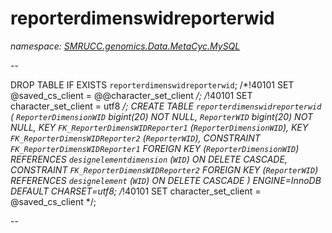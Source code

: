 ﻿# reporterdimenswidreporterwid
_namespace: [SMRUCC.genomics.Data.MetaCyc.MySQL](./index.md)_

--
 
 DROP TABLE IF EXISTS `reporterdimenswidreporterwid`;
 /*!40101 SET @saved_cs_client = @@character_set_client */;
 /*!40101 SET character_set_client = utf8 */;
 CREATE TABLE `reporterdimenswidreporterwid` (
 `ReporterDimensionWID` bigint(20) NOT NULL,
 `ReporterWID` bigint(20) NOT NULL,
 KEY `FK_ReporterDimensWIDReporter1` (`ReporterDimensionWID`),
 KEY `FK_ReporterDimensWIDReporter2` (`ReporterWID`),
 CONSTRAINT `FK_ReporterDimensWIDReporter1` FOREIGN KEY (`ReporterDimensionWID`) REFERENCES `designelementdimension` (`WID`) ON DELETE CASCADE,
 CONSTRAINT `FK_ReporterDimensWIDReporter2` FOREIGN KEY (`ReporterWID`) REFERENCES `designelement` (`WID`) ON DELETE CASCADE
 ) ENGINE=InnoDB DEFAULT CHARSET=utf8;
 /*!40101 SET character_set_client = @saved_cs_client */;
 
 --




